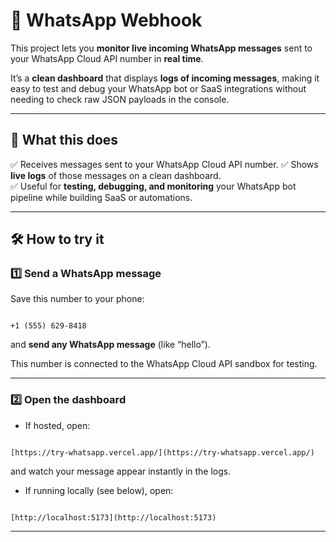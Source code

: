 # 📲 WhatsApp Webhook

This project lets you **monitor live incoming WhatsApp messages** sent to your WhatsApp Cloud API number in **real time**.

It’s a **clean dashboard** that displays **logs of incoming messages**, making it easy to test and debug your WhatsApp bot or SaaS integrations without needing to check raw JSON payloads in the console.

---

## 🚀 What this does

✅ Receives messages sent to your WhatsApp Cloud API number.
✅ Shows **live logs** of those messages on a clean dashboard.  
✅ Useful for **testing, debugging, and monitoring** your WhatsApp bot pipeline while building SaaS or automations.

---

## 🛠 How to try it

### 1️⃣ Send a WhatsApp message

Save this number to your phone:

```

+1 (555) 629-8418

```

and **send any WhatsApp message** (like “hello”).

This number is connected to the WhatsApp Cloud API sandbox for testing.

---

### 2️⃣ Open the dashboard

- If hosted, open:

```

[https://try-whatsapp.vercel.app/](https://try-whatsapp.vercel.app/)

```

and watch your message appear instantly in the logs.

- If running locally (see below), open:

```

[http://localhost:5173](http://localhost:5173)

```

---
